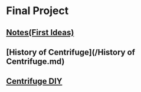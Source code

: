 # Final Project

## [Notes(First Ideas)](/Notes.md)<br/>
## [History of Centrifuge](/History of Centrifuge.md)<br/>
## [Centrifuge DIY](FinalProject/CentrifugeDIY/index.md)<br/>
